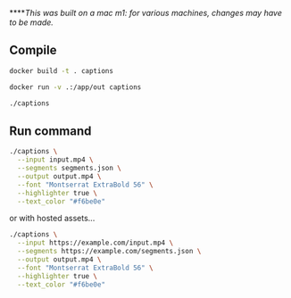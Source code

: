 \*\*\*\*_This was built on a mac m1: for various machines, changes may have to be made._

## Compile

```bash
docker build -t . captions

docker run -v .:/app/out captions

./captions
```

## Run command

```bash
./captions \
  --input input.mp4 \
  --segments segments.json \
  --output output.mp4 \
  --font "Montserrat ExtraBold 56" \
  --highlighter true \
  --text_color "#f6be0e"
```

or with hosted assets...

```bash
./captions \
  --input https://example.com/input.mp4 \
  --segments https://example.com/segments.json \
  --output output.mp4 \
  --font "Montserrat ExtraBold 56" \
  --highlighter true \
  --text_color "#f6be0e"
```
